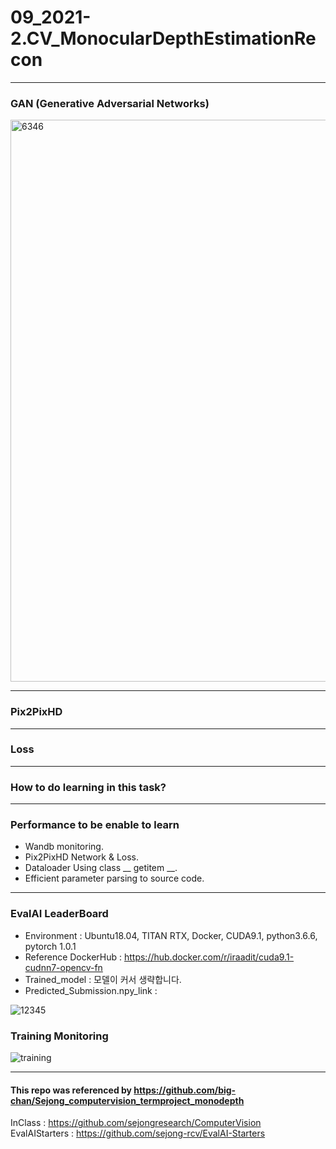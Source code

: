 # 09_2021-2.CV_MonocularDepthEstimationRecon

---

### GAN (Generative Adversarial Networks)
<img width="899" alt="6346" src="https://user-images.githubusercontent.com/11037567/143824328-a1f1f808-d869-4dba-8f2e-13c42d6e0e69.PNG">

---

### Pix2PixHD

---

### Loss

---

### How to do learning in this task?

---

### Performance to be enable to learn  

- Wandb monitoring.
- Pix2PixHD Network & Loss.
- Dataloader Using class __ getitem __.
- Efficient parameter parsing to source code.

--- 

### EvalAI LeaderBoard
- Environment : Ubuntu18.04, TITAN RTX, Docker, CUDA9.1, python3.6.6, pytorch 1.0.1
- Reference DockerHub : https://hub.docker.com/r/iraadit/cuda9.1-cudnn7-opencv-fn
- Trained_model : 모델이 커서 생략합니다.
- Predicted_Submission.npy_link : 
  
![12345](https://user-images.githubusercontent.com/11037567/144466498-18afd658-89ba-4c6d-9536-af36e3ae4cd3.png)

### Training Monitoring
  
![training](https://user-images.githubusercontent.com/11037567/144466246-6c4aaf46-7814-47cd-ae18-f896790ee439.PNG)

--- 

#### This repo was referenced by https://github.com/big-chan/Sejong_computervision_termproject_monodepth  
InClass : https://github.com/sejongresearch/ComputerVision  
EvalAIStarters : https://github.com/sejong-rcv/EvalAI-Starters  

